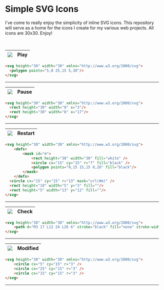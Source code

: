 # Simple SVG Icons

I've come to really enjoy the simplicity of inline SVG icons. This repository will serve as a home for the icons I create for my various web projects. All icons are 30x30. Enjoy!

<br>

![](https://rawgit.com/dotspencer/simple-svg-icons/master/icons/play.svg)| Play
---|---

```html
<svg height="30" width="30" xmlns="http://www.w3.org/2000/svg">
  <polygon points="5,0 25,15 5,30"/>
</svg>
```
---

![](https://rawgit.com/dotspencer/simple-svg-icons/master/icons/pause.svg)| Pause
---|---

```html
<svg height="30" width="30" xmlns="http://www.w3.org/2000/svg">
  <rect height="30" width="8" x="3"/>
  <rect height="30" width="8" x="17"/>
</svg>
```
---

![](https://rawgit.com/dotspencer/simple-svg-icons/master/icons/restart.svg)| Restart
---|---

```html
<svg height="30" width="30" xmlns="http://www.w3.org/2000/svg">
	<defs>
		<mask id="m">
			<rect height="30" width="30" fill="white" />
			<circle cx="15" cy="15" r="7" fill="black" />
			<polygon points="0,15 15,15 0,26" fill="black"/>
		</mask>
	</defs>
  <circle cx="15" cy="15" r="13" mask="url(#m)" />
  <rect height="10" width="5" y="3" fill=""/>
  <rect height="5" width="13" y="12" fill=""/>
</svg>
```
---

![](https://rawgit.com/dotspencer/simple-svg-icons/master/icons/check.svg)| Check
---|---

```html
<svg height="30" width="30" xmlns="http://www.w3.org/2000/svg">
	<path d="M3 17 L12 24 L26 6" stroke="black" fill="none" stroke-width="6" />
</svg>
```
---

![](https://rawgit.com/dotspencer/simple-svg-icons/master/icons/modified.svg)| Modified
---|---

```html
<svg height="30" width="30" xmlns="http://www.w3.org/2000/svg">
	<circle cx="5" cy="15" r="3" />
	<circle cx="25" cy="15" r="3" />
	<circle cx="15" cy="15" r="3" />
</svg>
```
---
